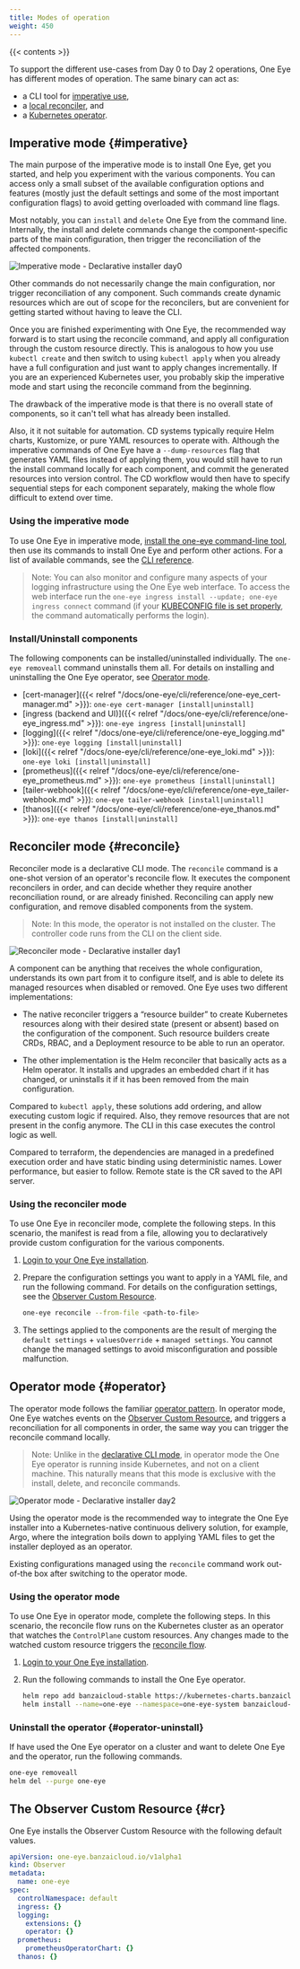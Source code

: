```yaml
---
title: Modes of operation
weight: 450
---
```


{{< contents >}}

To support the different use-cases from Day 0 to Day 2 operations, One Eye has different modes of operation. The same binary can act as:

- a CLI tool for [imperative use](#imperative),
- a [local reconciler](#reconcile), and
- a [Kubernetes operator](#operator).

## Imperative mode {#imperative}

The main purpose of the imperative mode is to install One Eye, get you started, and help you experiment with the various components. You can access only a small subset of the available configuration options and features (mostly just the default settings and some of the most important configuration flags) to avoid getting overloaded with command line flags.

Most notably, you can `install` and `delete` One Eye from the command line. Internally, the install and delete commands change the component-specific parts of the main configuration, then trigger the reconciliation of the affected components.

![Imperative mode - Declarative installer day0](/img/blog/declarative-installer/day0.png)

Other commands do not necessarily change the main configuration, nor trigger reconciliation of any component. Such commands create dynamic resources which are out of scope for the reconcilers, but are convenient for getting started without having to leave the CLI.

Once you are finished experimenting with One Eye, the recommended way forward is to start using the reconcile command, and apply all configuration through the custom resource directly. This is analogous to how you use `kubectl create` and then switch to using `kubectl apply` when you already have a full configuration and just want to apply changes incrementally. If you are an experienced Kubernetes user, you probably skip the imperative mode and start using the reconcile command from the beginning.

The drawback of the imperative mode is that there is no overall state of components, so it can't tell what has already been installed.

Also, it it not suitable for automation. CD systems typically require Helm charts, Kustomize, or pure YAML resources to operate with. Although the imperative commands of One Eye have a `--dump-resources` flag that generates YAML files instead of applying them, you would still have to run the install command locally for each component, and commit the generated resources into version control. The CD workflow would then have to specify sequential steps for each component separately, making the whole flow difficult to extend over time.

### Using the imperative mode

To use One Eye in imperative mode, [install the one-eye command-line tool](../cli/install/), then use its commands to install One Eye and perform other actions. For a list of available commands, see the [CLI reference](../cli/reference/).

> Note: You can also monitor and configure many aspects of your logging infrastructure using the One Eye web interface. To access the web interface run the `one-eye ingress install --update; one-eye ingress connect` command (if your [KUBECONFIG file is set properly](../cli/login/), the command automatically performs the login).

### Install/Uninstall components

The following components can be installed/uninstalled individually. The `one-eye removeall` command uninstalls them all. For details on installing and uninstalling the One Eye operator, see [Operator mode](#operator).

- [cert-manager]({{< relref "/docs/one-eye/cli/reference/one-eye_cert-manager.md" >}}): `one-eye cert-manager [install|uninstall]`
- [ingress (backend and UI)]({{< relref "/docs/one-eye/cli/reference/one-eye_ingress.md" >}}): `one-eye ingress [install|uninstall]`
- [logging]({{< relref "/docs/one-eye/cli/reference/one-eye_logging.md" >}}): `one-eye logging [install|uninstall]`
- [loki]({{< relref "/docs/one-eye/cli/reference/one-eye_loki.md" >}}): `one-eye loki [install|uninstall]`
- [prometheus]({{< relref "/docs/one-eye/cli/reference/one-eye_prometheus.md" >}}): `one-eye prometheus [install|uninstall]`
- [tailer-webhook]({{< relref "/docs/one-eye/cli/reference/one-eye_tailer-webhook.md" >}}): `one-eye tailer-webhook [install|uninstall]`
- [thanos]({{< relref "/docs/one-eye/cli/reference/one-eye_thanos.md" >}}): `one-eye thanos [install|uninstall]`

## Reconciler mode {#reconcile}

Reconciler mode is a declarative CLI mode. The `reconcile` command is a one-shot version of an operator's reconcile flow. It executes the component reconcilers in order, and can decide whether they require another reconciliation round, or are already finished. Reconciling can apply new configuration, and remove disabled components from the system.

> Note: In this mode, the operator is not installed on the cluster. The controller code runs from the CLI on the client side.

![Reconciler mode - Declarative installer day1](/img/blog/declarative-installer/day1.png)

A component can be anything that receives the whole configuration, understands its own part from it to configure itself, and is able to delete its managed resources when disabled or removed. One Eye uses two different implementations:

- The native reconciler triggers a “resource builder” to create Kubernetes resources along with their desired state (present or absent) based on the configuration of the component. Such resource builders create CRDs, RBAC, and a Deployment resource to be able to run an operator.

- The other implementation is the Helm reconciler that basically acts as a Helm operator. It installs and upgrades an embedded chart if it has changed, or uninstalls it if it has been removed from the main configuration.

Compared to `kubectl apply`, these solutions add ordering, and allow executing custom logic if required. Also, they remove resources that are not present in the config anymore. The CLI in this case executes the control logic as well.

Compared to terraform, the dependencies are managed in a predefined execution order and have static binding using deterministic names. Lower performance, but easier to follow. Remote state is the CR saved to the API server.

### Using the reconciler mode

To use One Eye in reconciler mode, complete the following steps. In this scenario, the manifest is read from a file, allowing you to declaratively provide custom configuration for the various components.

1. [Login to your One Eye installation](../cli/login/).
1. Prepare the configuration settings you want to apply in a YAML file, and run the following command. For details on the configuration settings, see the [Observer Custom Resource](#cr).

    ```bash
    one-eye reconcile --from-file <path-to-file>
    ```

1. The settings applied to the components are the result of merging the `default settings` + `valuesOverride` + `managed settings`. You cannot change the managed settings to avoid misconfiguration and possible malfunction.

## Operator mode {#operator}

The operator mode follows the familiar [operator pattern](https://kubernetes.io/docs/concepts/extend-kubernetes/operator/). In operator mode, One Eye watches events on the [Observer Custom Resource](#cr), and triggers a reconciliation for all components in order, the same way you can trigger the reconcile command locally.

> Note: Unlike in the [declarative CLI mode](#reconcile), in operator mode the One Eye operator is running inside Kubernetes, and not on a client machine. This naturally means that this mode is exclusive with the install, delete, and reconcile commands.

![Operator mode - Declarative installer day2](/img/blog/declarative-installer/day2.png)

Using the operator mode is the recommended way to integrate the One Eye installer into a Kubernetes-native continuous delivery solution, for example, Argo, where the integration boils down to applying YAML files to get the installer deployed as an operator.

Existing configurations managed using the `reconcile` command work out-of-the box after switching to the operator mode.

### Using the operator mode

To use One Eye in operator mode, complete the following steps. In this scenario, the reconcile flow runs on the Kubernetes cluster as an operator that watches the `ControlPlane` custom resources. Any changes made to the watched custom resource triggers the [reconcile flow](#reconcile).

1. [Login to your One Eye installation](../cli/login/).
1. Run the following commands to install the One Eye operator.

    ```bash
    helm repo add banzaicloud-stable https://kubernetes-charts.banzaicloud.com/
    helm install --name=one-eye --namespace=one-eye-system banzaicloud-stable/one-eye
    ```

### Uninstall the operator {#operator-uninstall}

If have used the One Eye operator on a cluster and want to delete One Eye and the operator, run the following commands.

```bash
one-eye removeall
helm del --purge one-eye
```

## The Observer Custom Resource {#cr}

One Eye installs the Observer Custom Resource with the following default values.

```yaml
apiVersion: one-eye.banzaicloud.io/v1alpha1
kind: Observer
metadata:
  name: one-eye
spec:
  controlNamespace: default
  ingress: {}
  logging:
    extensions: {}
    operator: {}
  prometheus:
    prometheusOperatorChart: {}
  thanos: {}
```
